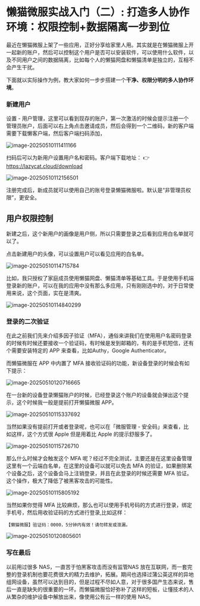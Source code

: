 # 懒猫微服实战入门（二）: 打造多人协作环境：权限控制+数据隔离一步到位



最近在懒猫微服上架了一些应用，正好分享给家里人用。其实就是在懒猫微服上开一起新的账户，然后可以控制这个用户是否可以安装软件，可以使用什么软件，以及不同用户之间的数据隔离，比如每个人的懒猫网盘和懒猫清单是独立的，互相不会产生干扰。



下面就以实际操作为例，教大家如何一步步搭建一个**干净、权限分明的多人协作环境**。



### 新建用户

设置 - 用户管理，这里可以看到现存的账户，第一次激活的时候会提示注册一个管理员账户，后面可以右上角点击邀请成员，然后会得到一个二维码，新的客户端需要下载懒客户端，然后客户端扫码添加，





![image-20250510111411166](https://raw.githubusercontent.com/cloudsmithy/picgo-imh/master/image-20250510111411166.png)

扫码后可以为新用户设置用户名和密码。客户端下载地址：
 👉 https://lazycat.cloud/download

![image-20250510112156501](https://raw.githubusercontent.com/cloudsmithy/picgo-imh/master/image-20250510112156501.png)



注册完成后，新成员就可以使用自己的账号登录懒猫微服啦。默认是“非管理员权限”，更安全。

## 用户权限控制

新建之后，这个新用户的画像是用户侧，所以只需要登录之后看到应用白名单就可以了。

点击新建用户的头像，可以设置用户可以看见应用的白名单。



![image-20250510114715784](https://raw.githubusercontent.com/cloudsmithy/picgo-imh/master/image-20250510114715784.png)



比如，我只授权了家庭成员使用懒猫网盘、懒猫清单等基础工具。于是使用手机端登录新的账户，可以在我的应用中没有那么多应用，只有刚刚选中的，对于日常使用来说，这个页面，实在是清爽。



![image-20250510114840299](https://raw.githubusercontent.com/cloudsmithy/picgo-imh/master/image-20250510114840299.png)



### 登录的二次验证

在此之前我们先来介绍多因子验证（MFA），通俗来讲我们在使用用户名密码登录的时候有时候还要接收一个验证码，有时候是发到邮箱的，有的是手机短信，还有个需要安装特定的 APP 来查看，比如Authy，Google Authenticator。



而懒猫微服在 APP 中内置了 MFA 接收验证码的功能，新设备登录的时候会有如下提示：

![image-20250510120716665](https://raw.githubusercontent.com/cloudsmithy/picgo-imh/master/image-20250510120716665.png)

在一台新的设备登录懒猫账户的时候，已经登录这个账户的设备就会弹出这个提示，这个时候我一般是提前打开懒猫微服 APP。

![image-20250510115337692](https://raw.githubusercontent.com/cloudsmithy/picgo-imh/master/image-20250510115337692.png)



当然如果没有提前打开或者登录呢，也可以在「微服管理 - 安全码」来查看，比如这样，这个方式很 Apple 但是用着比 Apple 的提示舒服多了。

![image-20250510115726710](https://raw.githubusercontent.com/cloudsmithy/picgo-imh/master/image-20250510115726710.png)



那么什么时候才会触发这个 MFA 呢？经过不完全测试，主要还是在这里设备管理这里有一个云端白名单，在这里的设备可以就可以免去 MFA 的验证，如果删除某个设备之后，这个设备会马上注销登录，并且在此登录的时候还需要 MFA 验证。这个操作，极大了降低了被黑客攻击的可能性。



![image-20250510115805192](https://raw.githubusercontent.com/cloudsmithy/picgo-imh/master/image-20250510115805192.png)

当然如果你觉得 MFA 比较麻烦，那么也可以使用手机号码的方式进行登录，绑定手机号，然后用收验证码的方式进行登录,比如这样：

```
【懒猫微服】验证码：0000，5分钟内有效！请勿转发或泄漏。
```

![image-20250510120805601](https://raw.githubusercontent.com/cloudsmithy/picgo-imh/master/image-20250510120805601.png)

### 写在最后

以前用过很多 NAS，一直苦于怕黑客攻击而没有监管NAS 放在互联网，而一套完整的登录机制也要花费很大的精力去维护，拓展。期间也选择过蒲公英这样的异地组网设备，虽然可以达到目的，但是过程不尽如人意，对于很多国产生态来说，售后一直是缺失的很重要的一环。而懒猫微服恰好弥补了这样的短板，让懂技术的人从繁杂的维护设备中解放出来，像使用公有云一样的使用 NAS。